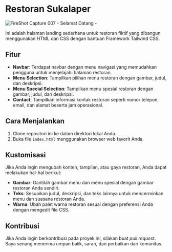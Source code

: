 # Restoran Sukalaper
![FireShot Capture 007 - Selamat Datang - ](https://github.com/sukalaper/fundamental-pemrograman/assets/65320033/3d60b70d-2158-43b2-8451-0f666d57bcba)

Ini adalah halaman landing sederhana untuk restoran fiktif yang dibangun menggunakan HTML dan CSS dengan bantuan Framework Tailwind CSS.

## Fitur

- **Navbar**: Terdapat navbar dengan menu navigasi yang memudahkan pengguna untuk menjelajahi halaman restoran.
- **Menu Selection**: Tampilkan pilihan menu restoran dengan gambar, judul, dan deskripsi.
- **Menu Special Selection**: Tampilkan menu spesial restoran dengan gambar, judul, dan deskripsi.
- **Contact**: Tampilkan informasi kontak restoran seperti nomor telepon, email, dan alamat beserta jam operasional.

## Cara Menjalankan

1. Clone repositori ini ke dalam direktori lokal Anda.
2. Buka file `index.html` menggunakan browser web favorit Anda.

## Kustomisasi

Jika Anda ingin mengubah konten, tampilan, atau gaya restoran, Anda dapat melakukan hal-hal berikut:

- **Gambar**: Gantilah gambar menu dan menu spesial dengan gambar restoran Anda sendiri.
- **Teks**: Sesuaikan judul, deskripsi, dan teks lainnya untuk mencerminkan menu dan suasana restoran Anda.
- **Warna**: Ubah palet warna restoran sesuai dengan preferensi Anda dengan mengedit file CSS.

## Kontribusi

Jika Anda ingin berkontribusi pada proyek ini, silakan buat _pull request_. Saya senang menerima umpan balik, saran, dan perbaikan dari komunitas.
